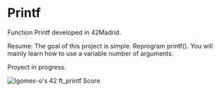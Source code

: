 # Printf
Function Printf developed in 42Madrid.

Resume: The goal of this project is simple. Reprogram printf().
You will mainly learn how to use a variable number of arguments.

Proyect in progress.

![lgomes-o's 42 ft_printf Score](https://badge42.vercel.app/api/v2/cl4osmqtg006109jvtxcd7k3u/project/2657932)
